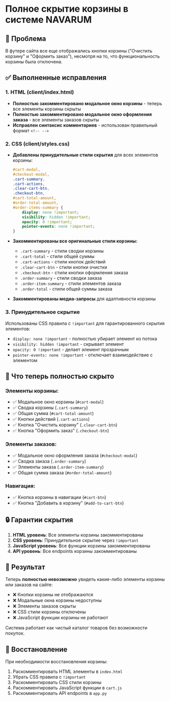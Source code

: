 # Полное скрытие корзины в системе NAVARUM

## 🎯 Проблема
В футере сайта все еще отображались кнопки корзины ("Очистить корзину" и "Оформить заказ"), несмотря на то, что функциональность корзины была отключена.

## ✅ Выполненные исправления

### 1. HTML (client/index.html)
- **Полностью закомментировано модальное окно корзины** - теперь все элементы корзины скрыты
- **Полностью закомментировано модальное окно оформления заказа** - все элементы заказов скрыты
- **Исправлен синтаксис комментариев** - использован правильный формат `<!-- -->`

### 2. CSS (client/styles.css)
- **Добавлены принудительные стили скрытия** для всех элементов корзины:
  ```css
  #cart-modal,
  #checkout-modal,
  .cart-summary,
  .cart-actions,
  .clear-cart-btn,
  .checkout-btn,
  #cart-total-amount,
  #order-total-amount,
  #order-items-summary {
      display: none !important;
      visibility: hidden !important;
      opacity: 0 !important;
      pointer-events: none !important;
  }
  ```

- **Закомментированы все оригинальные стили корзины:**
  - `.cart-summary` - стили сводки корзины
  - `.cart-total` - стили общей суммы
  - `.cart-actions` - стили кнопок действий
  - `.clear-cart-btn` - стили кнопки очистки
  - `.checkout-btn` - стили кнопки оформления заказа
  - `.order-summary` - стили сводки заказа
  - `.order-item-summary` - стили элементов заказа
  - `.order-total` - стили общей суммы заказа

- **Закомментированы медиа-запросы** для адаптивности корзины

### 3. Принудительное скрытие
Использованы CSS правила с `!important` для гарантированного скрытия элементов:
- `display: none !important` - полностью убирает элемент из потока
- `visibility: hidden !important` - скрывает элемент
- `opacity: 0 !important` - делает элемент прозрачным
- `pointer-events: none !important` - отключает взаимодействие с элементом

## 🚫 Что теперь полностью скрыто

### Элементы корзины:
- ✅ Модальное окно корзины (`#cart-modal`)
- ✅ Сводка корзины (`.cart-summary`)
- ✅ Общая сумма (`#cart-total-amount`)
- ✅ Кнопки действий (`.cart-actions`)
- ✅ Кнопка "Очистить корзину" (`.clear-cart-btn`)
- ✅ Кнопка "Оформить заказ" (`.checkout-btn`)

### Элементы заказов:
- ✅ Модальное окно оформления заказа (`#checkout-modal`)
- ✅ Сводка заказа (`.order-summary`)
- ✅ Элементы заказа (`.order-item-summary`)
- ✅ Общая сумма заказа (`#order-total-amount`)

### Навигация:
- ✅ Кнопка корзины в навигации (`#cart-btn`)
- ✅ Кнопка "Добавить в корзину" (`#add-to-cart-btn`)

## 🔒 Гарантии скрытия

1. **HTML уровень**: Все элементы корзины закомментированы
2. **CSS уровень**: Принудительное скрытие через `!important`
3. **JavaScript уровень**: Все функции корзины закомментированы
4. **API уровень**: Все endpoints корзины закомментированы

## 📝 Результат

Теперь **полностью невозможно** увидеть какие-либо элементы корзины или заказов на сайте:
- ❌ Кнопки корзины не отображаются
- ❌ Модальные окна корзины недоступны
- ❌ Элементы заказов скрыты
- ❌ CSS стили корзины отключены
- ❌ JavaScript функции корзины не работают

Система работает как чистый каталог товаров без возможности покупок.

## 🔄 Восстановление

При необходимости восстановления корзины:
1. Раскомментировать HTML элементы в `index.html`
2. Убрать CSS правила с `!important`
3. Раскомментировать CSS стили корзины
4. Раскомментировать JavaScript функции в `cart.js`
5. Раскомментировать API endpoints в `app.py`
